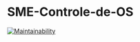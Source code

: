 # SME-Controle-de-OS

[![Maintainability](https://api.codeclimate.com/v1/badges/7d34f4c49b56a7c38466/maintainability)](https://codeclimate.com/github/prefeiturasp/SME-Controle-de-OS)

